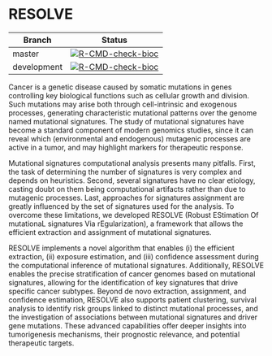 RESOLVE
=======

| Branch | Status |
| --- | --- |
| master | [![R-CMD-check-bioc](https://github.com/danro9685/RESOLVE/actions/workflows/check-bioc.yml/badge.svg?branch=master)](https://github.com/danro9685/RESOLVE/actions/workflows/check-bioc.yml) |
| development | [![R-CMD-check-bioc](https://github.com/danro9685/RESOLVE/actions/workflows/check-bioc.yml/badge.svg?branch=development)](https://github.com/danro9685/RESOLVE/actions/workflows/check-bioc.yml) |

Cancer is a genetic disease caused by somatic mutations in genes controlling key biological functions such as cellular growth and division. Such mutations may arise both through cell-intrinsic and exogenous processes, generating characteristic mutational patterns over the genome named mutational signatures. The study of mutational signatures have become a standard component of modern genomics studies, since it can reveal which (environmental and endogenous) mutagenic processes are active in a tumor, and may highlight markers for therapeutic response.

Mutational signatures computational analysis presents many pitfalls. First, the task of determining the number of signatures is very complex and depends on heuristics. Second, several signatures have no clear etiology, casting doubt on them being computational artifacts rather than due to mutagenic processes. Last, approaches for signatures assignment are greatly influenced by the set of signatures used for the analysis. To overcome these limitations, we developed RESOLVE (Robust EStimation Of mutationaL signatures Via rEgularization), a framework that allows the efficient extraction and assignment of mutational signatures.

RESOLVE implements a novel algorithm that enables (i) the efficient extraction, (ii) exposure estimation, and (iii) confidence assessment during the computational inference of mutational signatures. Additionally, RESOLVE enables the precise stratification of cancer genomes based on mutational signatures, allowing for the identification of key signatures that drive specific cancer subtypes. Beyond de novo extraction, assignment, and confidence estimation, RESOLVE also supports patient clustering, survival analysis to identify risk groups linked to distinct mutational processes, and the investigation of associations between mutational signatures and driver gene mutations. These advanced capabilities offer deeper insights into tumorigenesis mechanisms, their prognostic relevance, and potential therapeutic targets.

